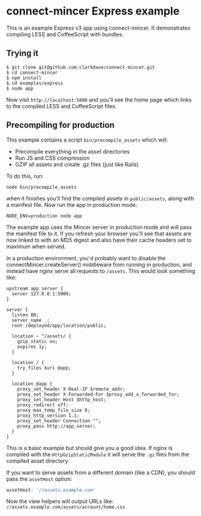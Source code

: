 # connect-mincer Express example

This is an example Express v3 app using connect-mincer. It demonstrates compiling LESS and CoffeeScript with bundles.

## Trying it

    $ git clone git@github.com:clarkdave/connect-mincer.git
    $ cd connect-mincer
    $ npm install
    $ cd examples/express
    $ node app

Now visit `http://localhost:5000` and you'll see the home page which links to the compiled LESS and CoffeeScript files.

## Precompiling for production

This example contains a script `bin/precompile_assets` which will:

- Precompile everything in the asset directories
- Run JS and CSS compression
- GZIP all assets and create .gz files (just like Rails)

To do this, run:

    node bin/precompile_assets

when it finishes you'll find the compiled assets in `public/assets`, along with a manifest file. Now run the app in production mode:

    NODE_ENV=production node app

The example app uses the Mincer server in production mode and will pass the manifest file to it. If you refresh your browser you'll see that assets are now linked to with an MD5 digest and also have their cache headers set to maximum when served.

In a production environment, you'd probably want to disable the connectMincer.createServer() middleware from running in production, and instead have nginx serve all requests to `/assets`. This would look something like:

    upstream app_server {
      server 127.0.0.1:5000;
    }

    server {
      listen 80;
      server_name _;
      root /deployed/app/location/public;

      location ~ ^/assets/ {
        gzip_static on;
        expires 1y;
      }

      location / {
        try_files $uri @app;
      }

      location @app {
        proxy_set_header X-Real-IP $remote_addr;
        proxy_set_header X-Forwarded-For $proxy_add_x_forwarded_for;
        proxy_set_header Host $http_host;
        proxy_redirect off;
        proxy_max_temp_file_size 0;
        proxy_http_version 1.1;
        proxy_set_header Connection "";
        proxy_pass http://app_server;
      }
    }

This is a basic example but should give you a good idea. If nginx is compiled with the `HttpGzipStaticModule` it will serve the `.gz` files from the compiled asset directory.

If you want to serve assets from a different domain (like a CDN), you should pass the `assetHost` option:

``` javascript
assetHost: '//assets.example.com'
```

Now the view helpers will output URLs like: `//assets.example.com/assets/account/home.css`